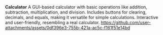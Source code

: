 **Calculator**
A GUI-based calculator with basic operations like addition, subtraction, multiplication, and division. Includes buttons for clearing, decimals, and equals, making it versatile for simple calculations. Interactive and user-friendly, resembling a real calculator.
https://github.com/user-attachments/assets/0df396e3-755b-421a-ac5c-f161f51e14bd
